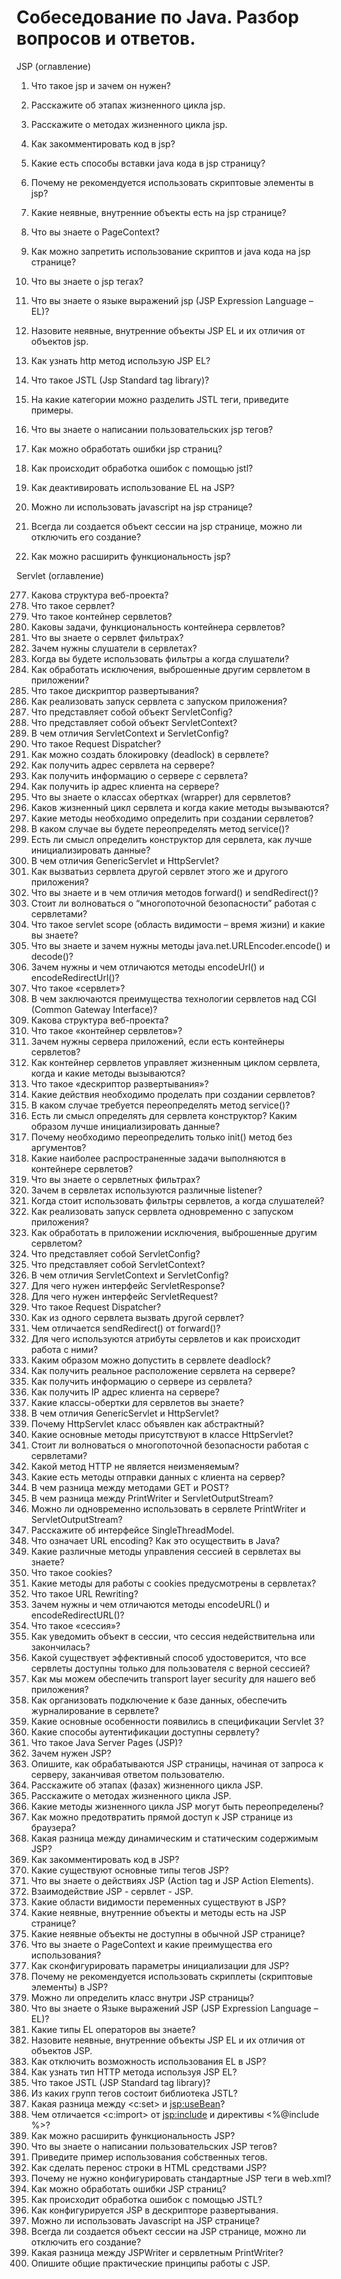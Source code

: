 # Cобеседование по Java. Разбор вопросов и ответов.


[//]: # (<a href="https://mc.yandex.ru/pixel/8711235002931986822?rnd=%aw_random%">)

[//]: # (    <img src="https://mc.yandex.ru/pixel/8711235002931986822?rnd=%aw_random%" />        )

[//]: # (  </a>&nbsp;&nbsp;)

[//]: # (<a href="https://mc.yandex.ru/watch/92801430">)

[//]: # (    <img src="https://mc.yandex.ru/watch/92801430" />        )

[//]: # (  </a>&nbsp;&nbsp;)

[//]: # ()
[//]: # ()
[//]: # (Нажмите ★, если вам нравится проект. Ваш вклад сердечно ♡ приветствуется.)

[//]: # ()
[//]: # (Если вам интересно мое резюме: https://github.com/DEBAGanov)




JSP (оглавление)

1.   Что такое jsp и зачем он нужен?
2.   Расскажите об этапах жизненного цикла jsp.
3.   Расскажите о методах жизненного цикла jsp.
4.   Как закомментировать код в jsp?
5.   Какие есть способы вставки java кода в jsp страницу?
6.   Почему не рекомендуется использовать скриптовые элементы в jsp?
7.   Какие неявные, внутренние объекты есть на jsp странице?

8.   Что вы знаете о PageContext?
9.   Как можно запретить использование скриптов и java кода на jsp странице?
10.  Что вы знаете о jsp тегах?
11.  Что вы знаете о языке выражений jsp (JSP Expression Language – EL)?
12.  Назовите неявные, внутренние объекты JSP EL и их отличия от объектов jsp.
13.  Как узнать http метод использую JSP EL?
14.  Что такое JSTL (Jsp Standard tag library)?
15.  На какие категории можно разделить JSTL теги, приведите примеры.
16.  Что вы знаете о написании пользовательских jsp тегов?
17.  Как можно обработать ошибки jsp страниц?
18.  Как происходит обработка ошибок с помощью jstl?
19.  Как деактивировать использование EL на JSP?
20.  Можно ли использовать javascript на jsp странице?
21.  Всегда ли создается объект сессии на jsp странице, можно ли отключить его создание?
22.  Как можно расширить функциональность jsp?




Servlet (оглавление)

277. Какова структура веб-проекта?
278. Что такое сервлет?
279. Что такое контейнер сервлетов?
280. Каковы задачи, функциональность контейнера сервлетов?
281. Что вы знаете о сервлет фильтрах?
282. Зачем нужны слушатели в сервлетах?
283. Когда вы будете использовать фильтры а когда слушатели?
284. Как обработать исключения, выброшенные другим сервлетом в приложении?
285. Что такое дискриптор развертывания?
286. Как реализовать запуск сервлета с запуском приложения?
287. Что представляет собой объект ServletConfig?
288. Что представляет собой объект ServletContext?
289. В чем отличия ServletContext и ServletConfig?
290. Что такое Request Dispatcher?
291. Как можно создать блокировку (deadlock) в сервлете?
292. Как получить адрес сервлета на сервере?
293. Как получить информацию о сервере с сервлета?
294. Как получить ip адрес клиента на сервере?
295. Что вы знаете о классах обертках (wrapper) для сервлетов?
296. Каков жизненный цикл сервлета и когда какие методы вызываются?
297. Какие методы необходимо определить при создании сервлетов?
298. В каком случае вы будете переопределять метод service()?
299. Есть ли смысл определить конструктор для сервлета, как лучше инициализировать данные?
300. В чем отличия GenericServlet и HttpServlet?
301. Как вызватьиз сервлета другой сервлет этого же и другого приложения?
302. Что вы знаете и в чем отличия методов forward() и sendRedirect()?
303. Стоит ли волноваться о “многопоточной безопасности” работая с сервлетами?
304. Что такое servlet scope (область видимости – время жизни) и какие вы знаете?
305. Что вы знаете и зачем нужны методы java.net.URLEncoder.encode() и decode()?
306. Зачем нужны и чем отличаются методы encodeUrl() и encodeRedirectUrl()?
307. Что такое «сервлет»?
308. В чем заключаются преимущества технологии сервлетов над CGI (Common Gateway Interface)?
309. Какова структура веб-проекта?
310. Что такое «контейнер сервлетов»?
311. Зачем нужны сервера приложений, если есть контейнеры сервлетов?
312. Как контейнер сервлетов управляет жизненным циклом сервлета, когда и какие методы вызываются?
313. Что такое «дескриптор развертывания»?
314. Какие действия необходимо проделать при создании сервлетов?
315. В каком случае требуется переопределять метод service()?
316. Есть ли смысл определять для сервлета конструктор? Каким образом лучше инициализировать данные?
317. Почему необходимо переопределить только init() метод без аргументов?
318. Какие наиболее распространенные задачи выполняются в контейнере сервлетов?
319. Что вы знаете о сервлетных фильтрах?
320. Зачем в сервлетах используются различные listener?
321. Когда стоит использовать фильтры сервлетов, а когда слушателей?
322. Как реализовать запуск сервлета одновременно с запуском приложения?
323. Как обработать в приложении исключения, выброшенные другим сервлетом?
324. Что представляет собой ServletConfig?
325. Что представляет собой ServletContext?
326. В чем отличия ServletContext и ServletConfig?
327. Для чего нужен интерфейс ServletResponse?
328. Для чего нужен интерфейс ServletRequest?
329. Что такое Request Dispatcher?
330. Как из одного сервлета вызвать другой сервлет?
331. Чем отличается sendRedirect() от forward()?
332. Для чего используются атрибуты сервлетов и как происходит работа с ними?
333. Каким образом можно допустить в сервлете deadlock?
334. Как получить реальное расположение сервлета на сервере?
335. Как получить информацию о сервере из сервлета?
336. Как получить IP адрес клиента на сервере?
337. Какие классы-обертки для сервлетов вы знаете?
338. В чем отличия GenericServlet и HttpServlet?
339. Почему HttpServlet класс объявлен как абстрактный?
340. Какие основные методы присутствуют в классе HttpServlet?
341. Стоит ли волноваться о многопоточной безопасности работая с сервлетами?
342. Какой метод HTTP не является неизменяемым?
343. Какие есть методы отправки данных с клиента на сервер?
344. В чем разница между методами GET и POST?
345. В чем разница между PrintWriter и ServletOutputStream?
346. Можно ли одновременно использовать в сервлете PrintWriter и ServletOutputStream?
347. Расскажите об интерфейсе SingleThreadModel.
348. Что означает URL encoding? Как это осуществить в Java?
349. Какие различные методы управления сессией в сервлетах вы знаете?
350. Что такое cookies?
351. Какие методы для работы с cookies предусмотрены в сервлетах?
352. Что такое URL Rewriting?
353. Зачем нужны и чем отличаются методы encodeURL() и encodeRedirectURL()?
354. Что такое «сессия»?
355. Как уведомить объект в сессии, что сессия недействительна или закончилась?
356. Какой существует эффективный способ удостоверится, что все сервлеты доступны только для пользователя с верной сессией?
357. Как мы можем обеспечить transport layer security для нашего веб приложения?
358. Как организовать подключение к базе данных, обеспечить журналирование в сервлете?
359. Какие основные особенности появились в спецификации Servlet 3?
360. Какие способы аутентификации доступны сервлету?
361. Что такое Java Server Pages (JSP)?
362. Зачем нужен JSP?
363. Опишите, как обрабатываются JSP страницы, начиная от запроса к серверу, заканчивая ответом пользователю.
364. Расскажите об этапах (фазах) жизненного цикла JSP.
365. Расскажите о методах жизненного цикла JSP.
366. Какие методы жизненного цикла JSP могут быть переопределены?
367. Как можно предотвратить прямой доступ к JSP странице из браузера?
368. Какая разница между динамическим и статическим содержимым JSP?
369. Как закомментировать код в JSP?
370. Какие существуют основные типы тегов JSP?
371. Что вы знаете о действиях JSP (Action tag и JSP Action Elements).
372. Взаимодействие JSP - сервлет - JSP.
373. Какие области видимости переменных существуют в JSP?
374. Какие неявные, внутренние объекты и методы есть на JSP странице?
375. Какие неявные объекты не доступны в обычной JSP странице?
376. Что вы знаете о PageContext и какие преимущества его использования?
377. Как сконфигурировать параметры инициализации для JSP?
378. Почему не рекомендуется использовать скриплеты (скриптовые элементы) в JSP?
379. Можно ли определить класс внутри JSP страницы?
380. Что вы знаете о Языке выражений JSP (JSP Expression Language – EL)?
381. Какие типы EL операторов вы знаете?
382. Назовите неявные, внутренние объекты JSP EL и их отличия от объектов JSP.
383. Как отключить возможность использования EL в JSP?
384. Как узнать тип HTTP метода используя JSP EL?
385. Что такое JSTL (JSP Standard tag library)?
386. Из каких групп тегов состоит библиотека JSTL?
387. Какая разница между <c:set> и <jsp:useBean>?
388. Чем отличается <c:import> от <jsp:include> и директивы <%@include %>?
389. Как можно расширить функциональность JSP?
390. Что вы знаете о написании пользовательских JSP тегов?
391. Приведите пример использования собственных тегов.
392. Как сделать перенос строки в HTML средствами JSP?
393. Почему не нужно конфигурировать стандартные JSP теги в web.xml?
394. Как можно обработать ошибки JSP страниц?
395. Как происходит обработка ошибок с помощью JSTL?
396. Как конфигурируется JSP в дескрипторе развертывания.
397. Можно ли использовать Javascript на JSP странице?
398. Всегда ли создается объект сессии на JSP странице, можно ли отключить его создание?
399. Какая разница между JSPWriter и сервлетным PrintWriter?
400. Опишите общие практические принципы работы с JSP.






